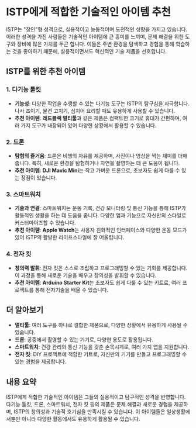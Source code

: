# ISTP에게 적합한 기술적인 아이템 추천

ISTP는 "장인"형 성격으로, 실용적이고 능동적이며 도전적인 성향을 가지고 있습니다. 이러한 성격을 가진 사람들은 기술적인 아이템에 큰 흥미를 느끼며, 문제 해결을 위한 도구와 장비에 많은 가치를 두곤 합니다. 이들은 주변 환경을 탐색하고 경험을 통해 학습하는 것을 좋아하기 때문에, 실용적이면서도 혁신적인 기술 제품을 선호합니다.

## ISTP를 위한 추천 아이템

### 1. 다기능 툴킷
- **기능성**: 다양한 작업을 수행할 수 있는 다기능 도구는 ISTP의 탐구심을 자극합니다. 나사 조이기, 물건 고치기, 심지어 요리할 때도 유용하게 사용할 수 있습니다.
- **추천 아이템**: **레드블랙 멀티툴**과 같은 제품은 컴팩트한 크기로 휴대가 간편하며, 여러 가지 도구가 내장되어 있어 다양한 상황에서 활용할 수 있습니다.

### 2. 드론
- **탐험의 즐거움**: 드론은 비행의 자유를 제공하며, 사진이나 영상을 찍는 재미를 더해줍니다. 특히, 새로운 환경을 탐험하거나 자연을 촬영하는 데 큰 도움이 됩니다.
- **추천 아이템**: **DJI Mavic Mini**는 작고 가벼운 드론으로, 초보자도 쉽게 다룰 수 있는 장점이 있습니다.

### 3. 스마트워치
- **기술과 연결**: 스마트워치는 운동 기록, 건강 모니터링 및 통신 기능을 통해 ISTP가 활동적인 생활을 하는 데 도움을 줍니다. 다양한 앱과 기능으로 자신만의 스타일로 커스터마이즈할 수 있습니다.
- **추천 아이템**: **Apple Watch**는 사용자 친화적인 인터페이스와 다양한 운동 모드가 있어 ISTP의 활발한 라이프스타일에 잘 어울립니다.

### 4. 전자 킷
- **창의력 발휘**: 전자 킷은 스스로 조립하고 프로그래밍할 수 있는 기회를 제공합니다. 이 과정을 통해 새로운 기술을 배우고 창의성을 발휘할 수 있습니다.
- **추천 아이템**: **Arduino Starter Kit**는 초보자도 쉽게 다룰 수 있는 키트로, 여러 프로젝트를 통해 전자기술을 배울 수 있습니다.

## 더 알아보기

- **멀티툴**: 여러 도구를 하나로 결합한 제품으로, 다양한 상황에서 유용하게 사용될 수 있습니다.
- **드론**: 공중에서 촬영할 수 있는 기기로, 다양한 용도로 활용됩니다.
- **스마트워치**: 건강 관리와 통신 기능을 갖춘 손목시계로, 여러 가지 앱을 지원합니다.
- **전자 킷**: DIY 프로젝트에 적합한 키트로, 자신만의 기기를 만들고 프로그래밍할 수 있는 경험을 제공합니다.

## 내용 요약

ISTP에게 적합한 기술적인 아이템은 그들의 실용적이고 탐구적인 성격을 반영합니다. 다기능 툴킷, 드론, 스마트워치, 전자 킷 등의 제품은 문제 해결과 새로운 경험을 제공하며, ISTP의 창의성과 기술적 호기심을 만족시킬 수 있습니다. 이 아이템들은 일상생활에서뿐만 아니라 다양한 활동에서도 유용하게 활용될 수 있습니다.